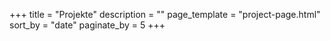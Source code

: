 +++
title = "Projekte"
description = ""
page_template = "project-page.html"
sort_by = "date"
paginate_by = 5
+++